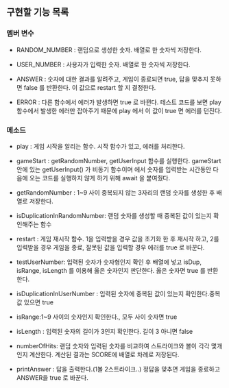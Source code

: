 ## 구현할 기능 목록

### 멤버 변수

- RANDOM_NUMBER : 랜덤으로 생성한 숫자. 배열로 한 숫자씩 저장한다.
- USER_NUMBER : 사용자가 입력한 숫자. 배열로 한 숫자씩 저장한다.

- ANSWER : 숫자에 대한 결과를 알려주고, 게임이 종료되면 true, 답을 맞추지 못하면 false 를 반환한다. 이 값으로 restart 할 지 결정한다.

- ERROR : 다른 함수에서 에러가 발생하면 true 로 바뀐다. 테스트 코드를 보면 play 함수에서 발생한 에러만 잡아주기 때문에 play 에서 이 값이 true 면 에러를 던진다.

### 메소드

- play : 게임 시작을 알리는 함수. 시작 함수가 있고, 에러를 처리한다.
- gameStart : getRandomNumber, getUserInput 함수를 실행한다.
  gameStart 안에 있는 getUserInput() 가 비동기 함수이며 에서 숫자를 입력받는 시간동안 다음에 오는 코드를 실행하지 않게 하기 위해 await 을 붙여줬다.

- getRandomNumber : 1~9 사이 중복되지 않는 3자리의 랜덤 숫자를 생성한 후 배열로 저장한다.
- isDuplicationInRandomNumber: 랜덤 숫자를 생성할 때 중복된 값이 있는지 확인해주는 함수

- restart : 게임 재시작 함수. 1을 입력받을 경우 값을 초기화 한 후 재시작 하고, 2를 입력받을 경우 게임을 종료, 잘못된 값을 입력할 경우 에러를 true 로 바꾼다.

- testUserNumber: 입력된 숫자가 숫자형인지 확인 후 배열에 넣고 isDup, isRange, isLength 를 이용해 옳은 숫자인지 판단한다. 옳은 숫자면 true 를 반환한다.
- isDuplicationInUserNumber : 입력된 숫자에 중복된 값이 있는지 확인한다.중복 값 있으면 true
- isRange:1~9 사이의 숫자인지 확인한다., 모두 사이 숫자면 true
- isLength : 입력된 숫자의 길이가 3인지 확인한다. 길이 3 아니면 false

- numberOfHits: 랜덤 숫자와 입력된 숫자를 비교하여 스트라이크와 볼이 각각 몇개인지 계산한다. 계산된 결과는 SCORE에 배열로 차례로 저장된다.

- printAnswer : 답을 출력한다.(1볼 2스트라이크..) 정답을 맞추면 게임을 종료하고 ANSWER을 true 로 바꾼다.
